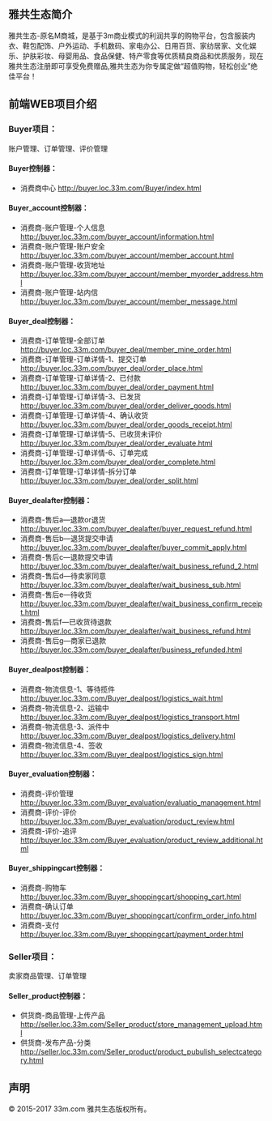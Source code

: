 ﻿## 雅共生态简介

雅共生态-原名M商城，是基于3m商业模式的利润共享的购物平台，包含服装内衣、鞋包配饰、户外运动、手机数码、家电办公、日用百货、家纺居家、文化娱乐、护肤彩妆、母婴用品、食品保健、特产零食等优质精良商品和优质服务，现在雅共生态注册即可享受免费赠品,雅共生态为你专属定做“超值购物，轻松创业”绝佳平台！

## 前端WEB项目介绍

### Buyer项目：

账户管理、订单管理、评价管理
	
  #### Buyer控制器：

*  消费商中心  http://buyer.loc.33m.com/Buyer/index.html

  #### Buyer_account控制器：

*  消费商-账户管理-个人信息	http://buyer.loc.33m.com/buyer_account/information.html
*  消费商-账户管理-账户安全	http://buyer.loc.33m.com/buyer_account/member_account.html
*  消费商-账户管理-收货地址 http://buyer.loc.33m.com/buyer_account/member_myorder_address.html
*  消费商-账户管理-站内信 http://buyer.loc.33m.com/buyer_account/member_message.html

  #### Buyer_deal控制器：

*  消费商-订单管理-全部订单 http://buyer.loc.33m.com/buyer_deal/member_mine_order.html
*  消费商-订单管理-订单详情-1、提交订单 http://buyer.loc.33m.com/buyer_deal/order_place.html
*  消费商-订单管理-订单详情-2、已付款 http://buyer.loc.33m.com/buyer_deal/order_payment.html
*  消费商-订单管理-订单详情-3、已发货 http://buyer.loc.33m.com/buyer_deal/order_deliver_goods.html
*  消费商-订单管理-订单详情-4、确认收货 http://buyer.loc.33m.com/buyer_deal/order_goods_receipt.html
*  消费商-订单管理-订单详情-5、已收货未评价 http://buyer.loc.33m.com/buyer_deal/order_evaluate.html
*  消费商-订单管理-订单详情-6、订单完成 http://buyer.loc.33m.com/buyer_deal/order_complete.html
*  消费商-订单管理-订单详情-拆分订单 http://buyer.loc.33m.com/buyer_deal/order_split.html

  #### Buyer_dealafter控制器：

*  消费商-售后a—退款or退货 http://buyer.loc.33m.com/buyer_dealafter/buyer_request_refund.html
*  消费商-售后b—退货提交申请 http://buyer.loc.33m.com/buyer_dealafter/buyer_commit_apply.html
*  消费商-售后c—退款提交申请 http://buyer.loc.33m.com/buyer_dealafter/wait_business_refund_2.html
*  消费商-售后d—待卖家同意 http://buyer.loc.33m.com/buyer_dealafter/wait_business_sub.html
*  消费商-售后e—待收货 http://buyer.loc.33m.com/buyer_dealafter/wait_business_confirm_receipt.html
*  消费商-售后f—已收货待退款 http://buyer.loc.33m.com/buyer_dealafter/wait_business_refund.html
*  消费商-售后g—商家已退款 http://buyer.loc.33m.com/buyer_dealafter/business_refunded.html

  #### Buyer_dealpost控制器：

*  消费商-物流信息-1、等待揽件 http://buyer.loc.33m.com/Buyer_dealpost/logistics_wait.html
*  消费商-物流信息-2、运输中 http://buyer.loc.33m.com/Buyer_dealpost/logistics_transport.html
*  消费商-物流信息-3、派件中 http://buyer.loc.33m.com/Buyer_dealpost/logistics_delivery.html
*  消费商-物流信息-4、签收 http://buyer.loc.33m.com/Buyer_dealpost/logistics_sign.html

  #### Buyer_evaluation控制器：

*  消费商-评价管理 http://buyer.loc.33m.com/Buyer_evaluation/evaluatio_management.html
*  消费商-评价-评价 http://buyer.loc.33m.com/Buyer_evaluation/product_review.html
*  消费商-评价-追评 http://buyer.loc.33m.com/Buyer_evaluation/product_review_additional.html

  #### Buyer_shippingcart控制器：

*  消费商-购物车 http://buyer.loc.33m.com/Buyer_shoppingcart/shopping_cart.html
*  消费商-确认订单 http://buyer.loc.33m.com/Buyer_shoppingcart/confirm_order_info.html
*  消费商-支付 http://buyer.loc.33m.com/Buyer_shoppingcart/payment_order.html



### Seller项目：

卖家商品管理、订单管理

   ####	Seller_product控制器：

*  供货商-商品管理-上传产品 http://seller.loc.33m.com/Seller_product/store_management_upload.html
*  供货商-发布产品-分类 http://seller.loc.33m.com/Seller_product/product_pubulish_selectcategory.html

## 声明

© 2015-2017 33m.com 雅共生态版权所有。